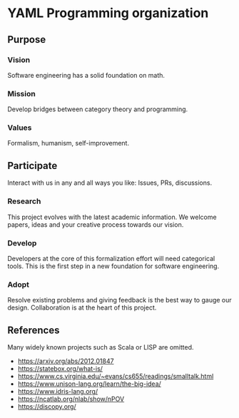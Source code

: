 # YAML Programming organization
## Purpose
### Vision
Software engineering has a solid foundation on math.
### Mission
Develop bridges between category theory and programming.
### Values
Formalism, humanism, self-improvement.

## Participate
Interact with us in any and all ways you like:
Issues, PRs, discussions.
### Research
This project evolves with the latest academic information.
We welcome papers, ideas and your creative process towards our vision.
### Develop
Developers at the core of this formalization effort will need categorical tools.
This is the first step in a new foundation for software engineering.
### Adopt
Resolve existing problems and giving feedback is the best way to gauge our design.
Collaboration is at the heart of this project.

## References
Many widely known projects such as Scala or LISP are omitted.
* https://arxiv.org/abs/2012.01847
* https://statebox.org/what-is/
* https://www.cs.virginia.edu/~evans/cs655/readings/smalltalk.html
* https://www.unison-lang.org/learn/the-big-idea/
* https://www.idris-lang.org/
* https://ncatlab.org/nlab/show/nPOV
* https://discopy.org/
